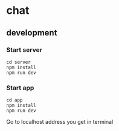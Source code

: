 # chat

## development

### Start server
```
cd server
npm install
npm run dev
```

### Start app
```
cd app
npm install
npm run dev
```

Go to localhost address you get in terminal